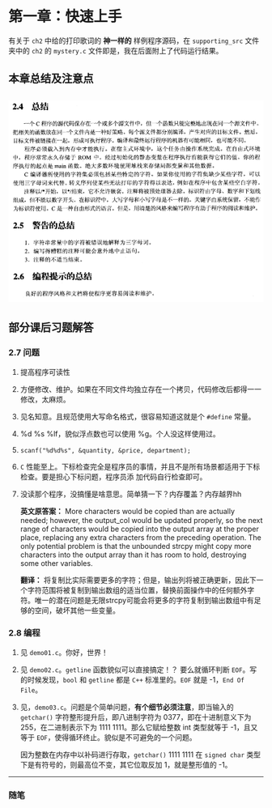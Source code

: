 # 第一章：快速上手

有关于 `ch2` 中给的打印歌词的 **神一样的** 样例程序源码，在 `supporting_src` 文件夹中的 `ch2` 的 `mystery.c` 文件即是，我在后面附上了代码运行结果。

## 本章总结及注意点

![20201209202608](https://raw.githubusercontent.com/Y-puyu/picture/main/images/20201209202608.png)
---

## 部分课后习题解答

### 2.7 问题

1. 提高程序可读性

2. 方便修改、维护。如果在不同文件均独立存在一个拷贝，代码修改后都得一一修改，太麻烦。

3. 见名知意。且规范使用大写命名格式，很容易知道这就是个 `#define` 常量。

4. %d %s %lf，貌似浮点数也可以使用 %g。个人没这样使用过。

5. `scanf("%d%d%s", &quantity, &price, department);`

6. `C` 性能至上。下标检查完全是程序员的事情，并且不是所有场景都适用于下标检查。要是担心下标问题，程序员添
加代码自行检查即可。

7. 没读那个程序，没搞懂是啥意思。简单猜一下？内存覆盖？内存越界hh

    **英文原答案：**
    More characters would be copied than are actually needed; however, the output_col would be updated properly, so the next range of characters would be copied into the output array at the proper place, replacing any extra characters from the preceding operation. The only potential problem is that the unbounded strcpy might copy more characters into the output array than it has room to hold, destroying some other variables.

    **翻译：** 将复制比实际需要更多的字符；但是，输出列将被正确更新，因此下一个字符范围将被复制到输出数组的适当位置，替换前面操作中的任何额外字符。唯一的潜在问题是无限strcpy可能会将更多的字符复制到输出数组中有足够的空间，破坏其他一些变量。

### 2.8 编程

1. 见 `demo01.c`。你好，世界！

2. 见 `demo02.c`。`getline` 函数貌似可以直接搞定！？ 要么就循环判断 `EOF`。写的时候发现，`bool` 和 `getline` 都是 `C++` 标准里的。`EOF` 就是 -1，`End Of File`。

3. 见，`demo03.c`。问题是个简单问题，**有个细节必须注意**，即当输入的 `getchar()` 字符整形提升后，即八进制字符为 0377，即在十进制意义下为 255，在二进制表示下为 1111 1111。那么它赋给整数 int 类型就等于 -1，且又等于 `EOF`，使得循环终止。貌似是不可避免的一个问题。

    因为整数在内存中以补码进行存取，`getchar()` 1111 1111 在 `signed char` 类型下是有符号的，则最高位不变，其它位取反加 1，就是整形值的 -1。

---

### 随笔